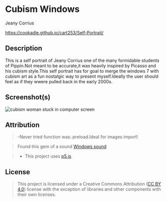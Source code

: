 # Cubism Windows

Jeany Corrius


https://cookadle.github.io/cart253/Self-Portrait/


## Description


This is a self portrait of Jeany Corrius one of the many formidable students of Pippin.Not meant to be accurate,it was heavily inspired by Picasso and his cubism style.This self portrait has for goal to merge the windows 7 with cubism art as a fun nostalgic way to present myself.Ideally the user should feel as if they wwere pulled back in the early 2000s.


## Screenshot(s)

![cubism woman stuck in computer screen](https://i.pinimg.com/736x/ef/0e/b7/ef0eb7184e995f0b90b5061d581ed76e.jpg)

## Attribution
> -Never tried function was: preload.Ideal for images import!

> Found this gem of a sound [Windows sound](https://www.myinstants.com/en/instant/windows-xp-error/) 

> - This project uses [p5.js](https://p5js.org).

## License

> This project is licensed under a Creative Commons Attribution ([CC BY 4.0](https://creativecommons.org/licenses/by/4.0/deed.en)) license with the exception of libraries and other components with their own licenses.